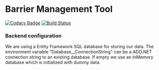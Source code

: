 # Barrier Management Tool
[![Codacy Badge](https://api.codacy.com/project/badge/Grade/2df36390e188457bb6071c7a627a9f4c)](https://app.codacy.com/gh/equinor/fusion-bmt?utm_source=github.com&utm_medium=referral&utm_content=equinor/fusion-bmt&utm_campaign=Badge_Grade)
[![Build Status](https://dev.azure.com/lambdaville/Fusion-BMT/_apis/build/status/equinor.fusion-bmt?branchName=master)](https://dev.azure.com/lambdaville/Fusion-BMT/_build/latest?definitionId=22&branchName=master)

### Backend configuration
We are using a Entity Framework SQL database for storing our data.
The environment variable "Database__ConnectionString" can be a ADO.NET connection string to an existing
database. If empty we use an InMemory database which is initialized with dummy data.
